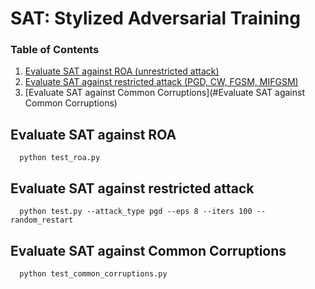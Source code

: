 # SAT: Stylized Adversarial Training


### Table of Contents  
1) [Evaluate SAT against ROA (unrestricted attack)](#Evaluate-SAT-against-ROA)
2) [Evaluate SAT against restricted attack (PGD, CW, FGSM, MIFGSM)](#Evaluate-SAT-against-restricted-attack ) 
3) [Evaluate SAT against Common Corruptions](#Evaluate SAT against Common Corruptions)

## Evaluate SAT against ROA
```
  python test_roa.py 
```


## Evaluate SAT against restricted attack
```
  python test.py --attack_type pgd --eps 8 --iters 100 --random_restart
```

## Evaluate SAT against Common Corruptions
```
  python test_common_corruptions.py 
```

